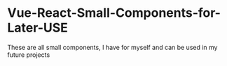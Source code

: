 # Vue-React-Small-Components-for-Later-USE

These are all small components, I have for myself and can be used in my future projects

